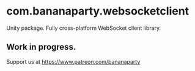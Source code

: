 # com.bananaparty.websocketclient  
  
Unity package. Fully cross-platform WebSocket client library.  
  
## Work in progress.  
Support us at https://www.patreon.com/bananaparty

